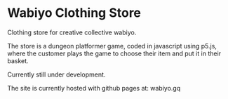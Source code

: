# Wabiyo Clothing Store

Clothing store for creative collective wabiyo.

The store is a dungeon platformer game, coded in javascript using p5.js, where the customer plays the game to choose their item and put it in their basket. 

Currently still under development.



The site is currently hosted with github pages at: wabiyo.gq